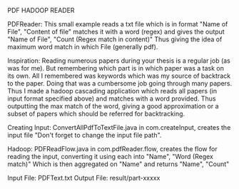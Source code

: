 PDF HADOOP READER

PDFReader:
This small example reads a txt file which is in format
    "Name of File", "Content of file"
matches it with a word (regex)
and gives the output
    "Name of File", "Count (Regex match in content)"
Thus giving the idea of maximum word match in which File (generally pdf).
    
Inspiration:
Reading numerous papers during your thesis is a regular job (as was for me). But remembering which part is in which paper was a task on its own. All I remembered was keywords which was my source of backtrack to the paper.
Doing that was a cumbersome job going through many papers. Thus I made a hadoop cascading application which reads all papers (in input format specified above) and matches with a word provided. Thus outputting the max match of the word, giving a good approximation or a subset of papers which should be referred for backtracking.

Creating Input:
ConvertAllPdfToTextFile.java in com.createInput, creates the input file "Don't forget to change the input file path".

Hadoop:
PDFReadFlow.java in com.pdfReader.flow, creates the flow for reading the input, converting it using each into
    "Name", "Word (Regex match)"
Which is then aggregated on "Name" and returns
    "Name", "Count"

Input File: 
	PDFText.txt
Output File: 
	result/part-xxxxx
